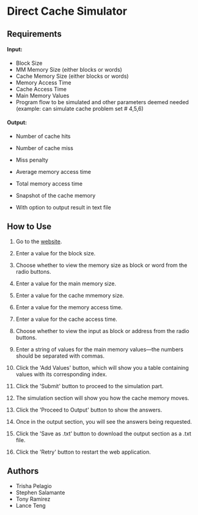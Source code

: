 # Direct Cache Simulator

## Requirements
#### Input: 
* Block Size
* MM Memory Size (either blocks or words)
* Cache Memory Size (either blocks or words)
* Memory Access Time
* Cache Access Time
* Main Memory Values
* Program flow to be simulated and other parameters deemed needed (example: can simulate cache problem set # 4,5,6)


#### Output:
* Number of cache hits

* Number of cache miss

* Miss penalty

* Average memory access time

* Total memory access time

* Snapshot of the cache memory

* With option to output result in text file

## How to Use
1. Go to the [website](http://csarch2-g4.github.io/).

2. Enter a value for the block size.

3. Choose whether to view the memory size as block or word from the radio buttons.

4. Enter a value for the main memory size.

5. Enter a value for the cache mmemory size.

6. Enter a value for the memory access time.

7. Enter a value for the cache access time.

8. Choose whether to view the input as block or address from the radio buttons.

9. Enter a string of values for the main memory values—the numbers should be separated with commas.

10. Click the 'Add Values' button, which will show you a table containing values with its corresponding index.

11. Click the 'Submit' button to proceed to the simulation part.

12. The simulation section will show you how the cache memory moves.

13. Click the 'Proceed to Output' button to show the answers.

14. Once in the output section, you will see the answers being requested.

15. Click the 'Save as .txt' button to download the output section as a .txt file.

16. Click the 'Retry' button to restart the web application.

## Authors
* Trisha Pelagio
* Stephen Salamante
* Tony Ramirez
* Lance Teng
